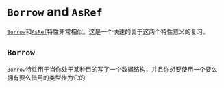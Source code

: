 # `Borrow` and `AsRef`
[`Borrow`](http://doc.rust-lang.org/std/borrow/trait.Borrow.html)和[`AsRef`](http://doc.rust-lang.org/std/convert/trait.AsRef.html)特性非常相似。这是一个快速的关于这两个特性意义的复习。

## `Borrow`
`Borrow`特性用于当你处于某种目的写了一个数据结构，并且你想要使用一个要么拥有要么借用的类型作为它的
